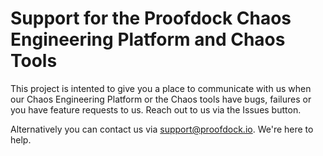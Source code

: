 # Support for the Proofdock Chaos Engineering Platform and Chaos Tools

This project is intented to give you a place to communicate with us when our Chaos Engineering Platform or the Chaos tools have bugs, failures or you have feature requests to us. Reach out to us via the Issues button.

Alternatively you can contact us via support@proofdock.io. We're here to help.